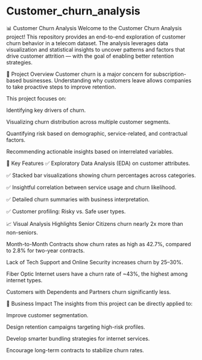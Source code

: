 # Customer_churn_analysis

📊 Customer Churn Analysis
Welcome to the Customer Churn Analysis project! This repository provides an end-to-end exploration of customer churn behavior in a telecom dataset. The analysis leverages data visualization and statistical insights to uncover patterns and factors that drive customer attrition — with the goal of enabling better retention strategies.

🚀 Project Overview
Customer churn is a major concern for subscription-based businesses. Understanding why customers leave allows companies to take proactive steps to improve retention.

This project focuses on:

Identifying key drivers of churn.

Visualizing churn distribution across multiple customer segments.

Quantifying risk based on demographic, service-related, and contractual factors.

Recommending actionable insights based on interrelated variables.

📌 Key Features
✅ Exploratory Data Analysis (EDA) on customer attributes.

✅ Stacked bar visualizations showing churn percentages across categories.

✅ Insightful correlation between service usage and churn likelihood.

✅ Detailed churn summaries with business interpretation.

✅ Customer profiling: Risky vs. Safe user types.

📈 Visual Analysis Highlights
Senior Citizens churn nearly 2x more than non-seniors.

Month-to-Month Contracts show churn rates as high as 42.7%, compared to 2.8% for two-year contracts.

Lack of Tech Support and Online Security increases churn by 25–30%.

Fiber Optic Internet users have a churn rate of ~43%, the highest among internet types.

Customers with Dependents and Partners churn significantly less.

🧠 Business Impact
The insights from this project can be directly applied to:

Improve customer segmentation.

Design retention campaigns targeting high-risk profiles.

Develop smarter bundling strategies for internet services.

Encourage long-term contracts to stabilize churn rates.
